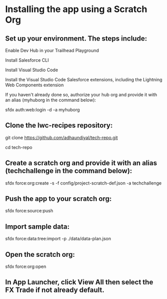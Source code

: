 # Installing the app using a Scratch Org

## Set up your environment. The steps include:
 
Enable Dev Hub in your Trailhead Playground

Install Salesforce CLI

Install Visual Studio Code

Install the Visual Studio Code Salesforce extensions, including the Lightning Web Components extension

If you haven't already done so, authorize your hub org and provide it with an alias (myhuborg in the command below):

sfdx auth:web:login -d -a myhuborg

## Clone the lwc-recipes repository:

git clone https://github.com/adhaundiyal/tech-repo.git

cd tech-repo

## Create a scratch org and provide it with an alias (techchallenge in the command below):

sfdx force:org:create -s -f config/project-scratch-def.json -a techchallenge

## Push the app to your scratch org:

sfdx force:source:push

## Import sample data:

sfdx force:data:tree:import -p ./data/data-plan.json

## Open the scratch org:

sfdx force:org:open

## In App Launcher, click View All then select the FX Trade if not already default.


